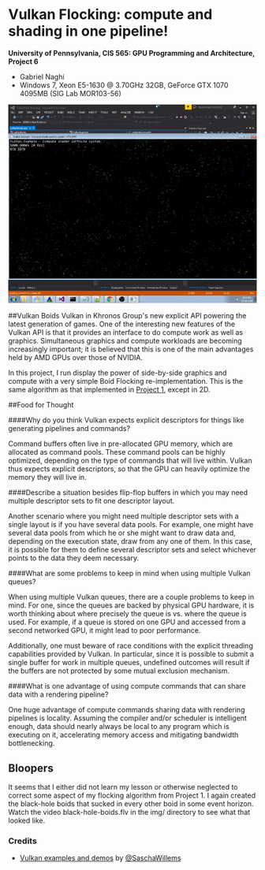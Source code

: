 Vulkan Flocking: compute and shading in one pipeline!
======================

**University of Pennsylvania, CIS 565: GPU Programming and Architecture, Project 6**

* Gabriel Naghi
* Windows 7, Xeon E5-1630 @ 3.70GHz 32GB, GeForce GTX 1070 4095MB (SIG Lab MOR103-56)

![](img/boids.gif)

##Vulkan Boids
Vulkan in Khronos Group's new explicit API powering the latest generation of games. One of the interesting new features of the Vulkan API is that it provides an interface to do compute work as well as graphics. Simultaneous graphics and compute workloads are becoming increasingly important; it is believed that this is one of the main advantages held by AMD GPUs over those of NVIDIA. 

In this project, I run display the power of side-by-side graphics and compute with a very simple Boid Flocking re-implementation. This is the same algorithm as that implemented in [Project 1](https://github.com/gabenaghi/Project1-CUDA-Flocking), except in 2D. 

##Food for Thought


####Why do you think Vulkan expects explicit descriptors for things like generating pipelines and commands?

Command buffers often live in pre-allocated GPU memory, which are allocated as command pools. These command pools can be highly optimized, depending on the type of commands that will live within. Vulkan thus expects explicit descriptors, so that the GPU can heavily optimize the memory they will live in. 

####Describe a situation besides flip-flop buffers in which you may need multiple descriptor sets to fit one descriptor layout.

Another scenario where you might need multiple descriptor sets with a single layout is if you have several data pools. For example, one might have several data pools from which he or she might want to draw data and, depending on the execution state, draw from any one of them. In this case, it is possible for them to define several descriptor sets and select whichever points to the data they deem necessary. 

####What are some problems to keep in mind when using multiple Vulkan queues?

When using multiple Vulkan queues, there are a couple problems to keep in mind. For one, since the queues are backed by physical GPU hardware, it is worth thinking about where precisely the queue is vs. where the queue is used. For example, if a queue is stored on one GPU and accessed from a second networked GPU, it might lead to poor performance. 

Additionally, one must beware of race conditions with the explicit threading capabilities provided by Vulkan. In particular, since it is possible to submit a single buffer for work in multiple queues, undefined outcomes will result if the buffers are not protected by some mutual exclusion mechanism. 

####What is one advantage of using compute commands that can share data with a rendering pipeline?

One huge advantage of compute commands sharing data with rendering pipelines is locality. Assuming the compiler and/or scheduler is intelligent enough, data should nearly always be local to any program which is executing on it, accelerating memory access and mitigating bandwidth bottlenecking. 

## Bloopers

It seems that I either did not learn my lesson or otherwise neglected to correct some aspect of my flocking algorithm from Project 1. I again created the black-hole boids that sucked in every other boid in some event horizon. Watch the video black-hole-boids.flv in the img/ directory to see what that looked like. 

### Credits

* [Vulkan examples and demos](https://github.com/SaschaWillems/Vulkan) by [@SaschaWillems](https://github.com/SaschaWillems)
